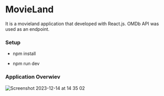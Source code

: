 # MovieLand

It is a movieland application that developed with React.js. OMDb API was used as an endpoint.

### Setup
* npm install

* npm run dev

### Application Overwiev

![Screenshot 2023-12-14 at 14 35 02](https://github.com/aenesgur/fluent-workflow-visualizer/assets/47754791/c060ca96-4c98-42cd-8561-7176560818a2)
